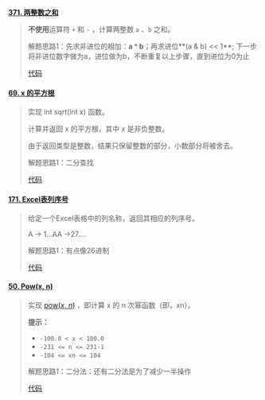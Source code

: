 **[371. 两整数之和](https://leetcode-cn.com/problems/sum-of-two-integers/)**

> **不使用**运算符 `+` 和 `-` ，计算两整数 `a` 、`b` 之和。
>
> 解题思路1：先求非进位的相加：**a ^ b**；再求进位**(a & b) << 1**; 下一步将非进位数字做为a，进位做为b，不断重复以上步骤，直到进位为0为止
>
> [代码](Math01.java)

#### [69. x 的平方根](https://leetcode-cn.com/problems/sqrtx/)

> 实现 int sqrt(int x) 函数。
>
> 计算并返回 x 的平方根，其中 x 是非负整数。
>
> 由于返回类型是整数，结果只保留整数的部分，小数部分将被舍去。
>
> 解题思路1：二分查找
>
> [代码](Math02.java)

#### [171. Excel表列序号](https://leetcode-cn.com/problems/excel-sheet-column-number/)

> 给定一个Excel表格中的列名称，返回其相应的列序号。
>
> A -> 1...AA ->27....
>
> 解题思路1：有点像26进制
>
> [代码](Math03.java)

#### [50. Pow(x, n)](https://leetcode-cn.com/problems/powx-n/)

> 实现 [pow(*x*, *n*)](https://www.cplusplus.com/reference/valarray/pow/) ，即计算 x 的 n 次幂函数（即，xn）。
>
> **提示：**
>
> - `-100.0 < x < 100.0`
> - `-231 <= n <= 231-1`
> - `-104 <= xn <= 104`
>
> 解题思路1：二分法：还有二分法是为了减少一半操作
>
> [代码](Math04.java)